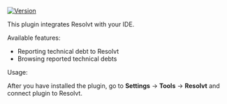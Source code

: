 [![Version](https://img.shields.io/jetbrains/plugin/v/dev.resolvt.idea-integration)](https://plugins.jetbrains.com/plugin/18380-it-hurts-integration)

<!-- Plugin description -->
This plugin integrates Resolvt with your IDE. 

Available features:
- Reporting technical debt to Resolvt
- Browsing reported technical debts

Usage:

After you have installed the plugin, go to <b>Settings</b> -> <b>Tools</b> -> <b>Resolvt</b> and connect plugin to Resolvt.
<!-- Plugin description end -->

